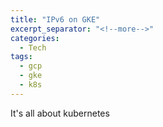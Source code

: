 ```yaml
---
title: "IPv6 on GKE"
excerpt_separator: "<!--more-->"
categories:
  - Tech
tags:
  - gcp
  - gke
  - k8s
---
```


It's all about kubernetes

